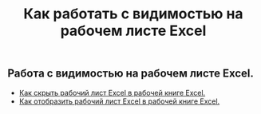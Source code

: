 ﻿---
title: Как работать с видимостью на рабочем листе Excel
second_title: Aspose.Cells Cloud Documen
linktitle: Видимость
type: docs
url: /ru/worksheets/panes/
keywords: How to work with visibility on an Excel worksheet
description: Aspose.Cells Cloud REST API поддерживает работу с видимостью на рабочем листе Excel. SDK поддерживает различные языки разработки. Они включают Android, C#, Go, Java, NodeJS, Perl, PHP, Python, Ruby и Swift
weight: 20
kwords: Excel, Office Облако, REST API, Электронная таблица, PDF, CSV, Json, Markdown, Как работать с видимостью на рабочем листе Excel
---
## Работа с видимостью на рабочем листе Excel.

- [Как скрыть рабочий лист Excel в рабочей книге Excel.](/cells/ru/worksheets/hide/) 
- [Как отобразить рабочий лист Excel в рабочей книге Excel.](/cells/ru/worksheets/unhide/) 


